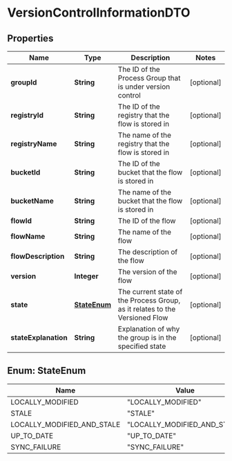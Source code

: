 

# VersionControlInformationDTO

## Properties

Name | Type | Description | Notes
------------ | ------------- | ------------- | -------------
**groupId** | **String** | The ID of the Process Group that is under version control |  [optional]
**registryId** | **String** | The ID of the registry that the flow is stored in |  [optional]
**registryName** | **String** | The name of the registry that the flow is stored in |  [optional]
**bucketId** | **String** | The ID of the bucket that the flow is stored in |  [optional]
**bucketName** | **String** | The name of the bucket that the flow is stored in |  [optional]
**flowId** | **String** | The ID of the flow |  [optional]
**flowName** | **String** | The name of the flow |  [optional]
**flowDescription** | **String** | The description of the flow |  [optional]
**version** | **Integer** | The version of the flow |  [optional]
**state** | [**StateEnum**](#StateEnum) | The current state of the Process Group, as it relates to the Versioned Flow |  [optional]
**stateExplanation** | **String** | Explanation of why the group is in the specified state |  [optional]



## Enum: StateEnum

Name | Value
---- | -----
LOCALLY_MODIFIED | &quot;LOCALLY_MODIFIED&quot;
STALE | &quot;STALE&quot;
LOCALLY_MODIFIED_AND_STALE | &quot;LOCALLY_MODIFIED_AND_STALE&quot;
UP_TO_DATE | &quot;UP_TO_DATE&quot;
SYNC_FAILURE | &quot;SYNC_FAILURE&quot;



